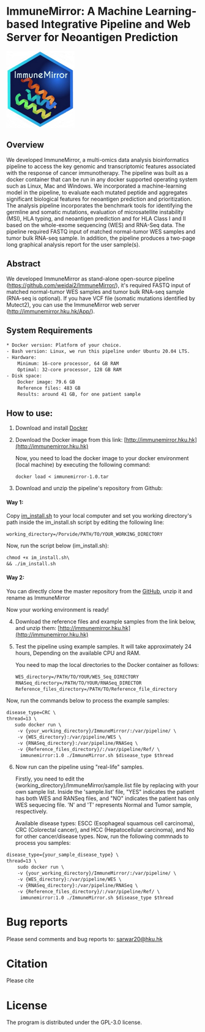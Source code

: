 
# ImmuneMirror: A Machine Learning-based Integrative Pipeline and Web Server for Neoantigen Prediction


<img src=im_logo.jpg height="200">

## Overview
We developed ImmuneMirror, a multi-omics data analysis bioinformatics pipeline to access the key genomic and transcriptomic features associated with the response of cancer immunotherapy. The pipeline was built as a docker container that can be run in any docker supported operating system such as Linux, Mac and Windows. We incorporated a machine-learning model in the pipeline, to evaluate each mutated peptide and aggregates significant biological features for neoantigen prediction and prioritization. The analysis pipeline incorporates the benchmark tools for identifying the germline and somatic mutations, evaluation of microsatellite instability (MSI), HLA typing, and neoantigen prediction and  for HLA Class I and II based on the whole-exome sequencing (WES) and RNA-Seq data. The pipeline required FASTQ input of matched normal-tumor WES samples and tumor bulk RNA-seq sample. In addition, the pipeline produces a two-page long graphical analysis report for the user sample(s).

## Abstract
We developed ImmuneMirror as stand-alone open-source pipeline (https://github.com/weidai2/ImmuneMirror/), it's required FASTQ input of matched normal-tumor WES samples and tumor bulk RNA-seq sample (RNA-seq is optional). If you have VCF file (somatic mutations identified by Mutect2), you can use the ImmuneMirror web server (http://immunemirror.hku.hk/App/). 
## System Requirements

    * Docker version: Platform of your choice.
    - Bash version: Linux, we run this pipeline under Ubuntu 20.04 LTS.
    - Hardware:
        Minimum: 16-core processor, 64 GB RAM
        Optimal: 32-core processor, 128 GB RAM
    - Disk space:
        Docker image: 79.6 GB 
        Reference files: 483 GB
        Results: around 41 GB, for one patient sample
       

## How to use:

1. Download and install [Docker](https://www.docker.com/products/docker-desktop)

2. Download the Docker image from this link:
   [http://immunemirror.hku.hk](http://immunemirror.hku.hk)
   
   Now, you need to load the docker image to your docker environment (local machine) by executing the following command:
   ```
   docker load < immunemirror-1.0.tar
   ```
3. Download and unzip the pipeline's repository from Github:
  
  #### Way 1: 
  Copy [im_install.sh](https://github.com/weidai2/ImmuneMirror/blob/master/im_install.sh) to your local computer and set you working directory's path inside the im_install.sh script by editing the following line:
  ```
  working_directory=/Porvide/PATH/TO/YOUR_WORKING_DIRECTORY 
  ```
  Now, run the script below (im_install.sh):
  
  ```
  chmod +x im_install.sh\ 
  && ./im_install.sh
  ```
  
  #### Way 2:
  You can directly clone the master repository from the [GitHub](https://github.com/weidai2/ImmuneMirror/), unzip it and rename as ImmuneMirror
  
  Now your working environment is ready!

4. Download the reference files and example samples from the link below, and unzip them:
   [http://immunemirror.hku.hk](http://immunemirror.hku.hk)
   
5. Test the pipeline using example samples. It will take approximately 24 hours, Depending on the available CPU and RAM.

   You need to map the local directories to the Docker container as follows:
   ```
   WES_directory=/PATH/TO/YOUR/WES_Seq_DIRECTORY
   RNASeq_directory=/PATH/TO/YOUR/RNASeq_DIRECTOR
   Reference_files_directory=/PATH/TO/Reference_file_directory
   ```
   
Now, run the commands below to process the example samples:

```
disease_type=CRC \
thread=13 \
   sudo docker run \
    -v {your_working_directory}/ImmuneMirror/:/var/pipeline/ \
    -v {WES_directory}:/var/pipeline/WES \
    -v {RNASeq_directory}:/var/pipeline/RNASeq \
    -v {Reference_files_directory}/:/var/pipeline/Ref/ \
     immunemirror:1.0 ./ImmuneMirror.sh $disease_type $thread 
 ```
     
6. Now run can the pipeline using "real-life" samples.
    
   Firstly, you need to edit the {working_directory}/ImmuneMirror/sample.list file by replacing with your own sample list.
   Inside the 'sample.list' file, "YES" indicates the patient has both WES and RANSeq files, and "NO" indicates the patient has only WES sequecing file. 'N' and       'T' represents Normal and Tumor sample, respectively.
   
   Available disease types: ESCC (Esophageal squamous cell carcinoma), CRC (Colorectal cancer), and HCC (Hepatocellular carcinoma), and No for other cancer/disease    types.
   Now, run the following commnads to process you samples:

```
disease_type={your_sample_disease_type} \
thread=13 \
    sudo docker run \
    -v {your_working_directory}/ImmuneMirror/:/var/pipeline/ \
    -v {WES_directory}:/var/pipeline/WES \
    -v {RNASeq_directory}:/var/pipeline/RNASeq \
    -v {Reference_files_directory}/:/var/pipeline/Ref/ \
     immunemirror:1.0 ./ImmuneMirror.sh $disease_type $thread
```
  
# Bug reports
Please send comments and bug reports to: sarwar20@hku.hk

# Citation
Please cite 

# License
The program is distributed under the GPL-3.0 license.
